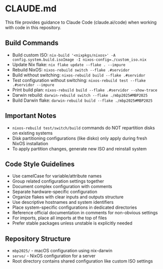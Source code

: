 # CLAUDE.md

This file provides guidance to Claude Code (claude.ai/code) when working with code in this repository.

## Build Commands
- Build custom ISO: `nix-build '<nixpkgs/nixos>' -A config.system.build.isoImage -I nixos-config=./custom_iso.nix`
- Update Nix flake: `nix flake update --flake . --impure`
- Rebuild NixOS: `nixos-rebuild switch --flake .#servidor`
- Build without switching: `nixos-rebuild build --flake .#servidor`
- Test configuration without switching: `nixos-rebuild test --flake .#servidor --impure`
- Print build plan: `nixos-rebuild build --flake .#servidor --show-trace`
- Darwin rebuild: `darwin-rebuild switch --flake ./mbp2025#MBP2025`
- Build Darwin flake: `darwin-rebuild build --flake ./mbp2025#MBP2025`

## Important Notes
- `nixos-rebuild test/switch/build` commands do NOT repartition disks on existing systems
- Disk partitioning configurations (like disko) only apply during fresh NixOS installation
- To apply partition changes, generate new ISO and reinstall system

## Code Style Guidelines
- Use camelCase for variable/attribute names
- Group related configuration settings together
- Document complex configuration with comments
- Separate hardware-specific configuration
- Organize flakes with clear inputs and outputs structure
- Use descriptive hostnames and system identifiers
- Place system-specific configurations in dedicated directories
- Reference official documentation in comments for non-obvious settings
- For imports, place all imports at the top of files
- Prefer stable packages unless unstable is explicitly needed

## Repository Structure
- `mbp2025/` - macOS configuration using nix-darwin
- `servo/` - NixOS configuration for a server
- Root directory contains shared configuration like custom ISO settings

